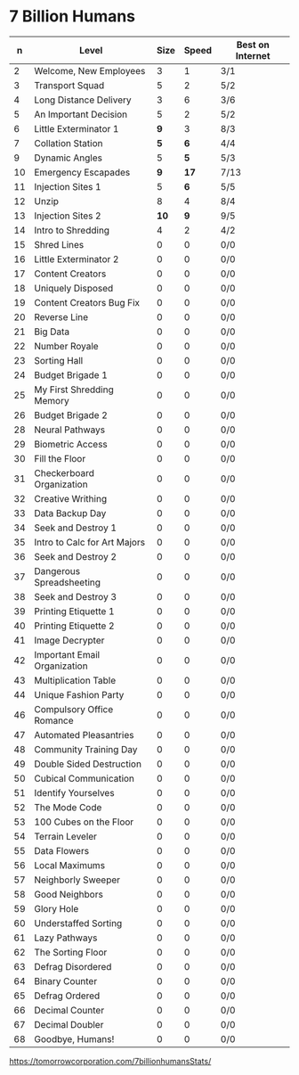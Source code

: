# 7 Billion Humans

| n | Level                           |Size  |Speed |Best on Internet|
|---|---------------------------------|------|------|----------------|
| 2 | Welcome, New Employees          |3     |1     | 3/1            |
| 3 | Transport Squad                 |5     |2     | 5/2            |
| 4 | Long Distance Delivery          |3     |6     | 3/6            |
| 5 | An Important Decision           |5     |2     | 5/2            |
| 6 | Little Exterminator 1           |**9** |3     | 8/3            |
| 7 | Collation Station               |**5** |**6** | 4/4            |
| 9 | Dynamic Angles                  |5     |**5** | 5/3            |
|10 | Emergency Escapades             |**9** |**17**| 7/13           |
|11 | Injection Sites 1               |5     |**6** | 5/5            |
|12 | Unzip                           |8     |4     | 8/4            |
|13 | Injection Sites 2               |**10**|**9** | 9/5            |
|14 | Intro to Shredding              |4     |2     | 4/2            |
|15 | Shred Lines                     |0     |0     | 0/0            |
|16 | Little Exterminator 2           |0     |0     | 0/0            |
|17 | Content Creators                |0     |0     | 0/0            |
|18 | Uniquely Disposed               |0     |0     | 0/0            |
|19 | Content Creators Bug Fix        |0     |0     | 0/0            |
|20 | Reverse Line                    |0     |0     | 0/0            |
|21 | Big Data                        |0     |0     | 0/0            |
|22 | Number Royale                   |0     |0     | 0/0            |
|23 | Sorting Hall                    |0     |0     | 0/0            |
|24 | Budget Brigade 1                |0     |0     | 0/0            |
|25 | My First Shredding Memory       |0     |0     | 0/0            |
|26 | Budget Brigade 2                |0     |0     | 0/0            |
|28 | Neural Pathways                 |0     |0     | 0/0            |
|29 | Biometric Access                |0     |0     | 0/0            |
|30 | Fill the Floor                  |0     |0     | 0/0            |
|31 | Checkerboard Organization       |0     |0     | 0/0            |
|32 | Creative Writhing               |0     |0     | 0/0            |
|33 | Data Backup Day                 |0     |0     | 0/0            |
|34 | Seek and Destroy 1              |0     |0     | 0/0            |
|35 | Intro to Calc for Art Majors    |0     |0     | 0/0            |
|36 | Seek and Destroy 2              |0     |0     | 0/0            |
|37 | Dangerous Spreadsheeting        |0     |0     | 0/0            |
|38 | Seek and Destroy 3              |0     |0     | 0/0            |
|39 | Printing Etiquette 1            |0     |0     | 0/0            |
|40 | Printing Etiquette 2            |0     |0     | 0/0            |
|41 | Image Decrypter                 |0     |0     | 0/0            |
|42 | Important Email Organization    |0     |0     | 0/0            |
|43 | Multiplication Table            |0     |0     | 0/0            |
|44 | Unique Fashion Party            |0     |0     | 0/0            |
|46 | Compulsory Office Romance       |0     |0     | 0/0            |
|47 | Automated Pleasantries          |0     |0     | 0/0            |
|48 | Community Training Day          |0     |0     | 0/0            |
|49 | Double Sided Destruction        |0     |0     | 0/0            |
|50 | Cubical Communication           |0     |0     | 0/0            |
|51 | Identify Yourselves             |0     |0     | 0/0            |
|52 | The Mode Code                   |0     |0     | 0/0            |
|53 | 100 Cubes on the Floor          |0     |0     | 0/0            |
|54 | Terrain Leveler                 |0     |0     | 0/0            |
|55 | Data Flowers                    |0     |0     | 0/0            |
|56 | Local Maximums                  |0     |0     | 0/0            |
|57 | Neighborly Sweeper              |0     |0     | 0/0            |
|58 | Good Neighbors                  |0     |0     | 0/0            |
|59 | Glory Hole                      |0     |0     | 0/0            |
|60 | Understaffed Sorting            |0     |0     | 0/0            |
|61 | Lazy Pathways                   |0     |0     | 0/0            |
|62 | The Sorting Floor               |0     |0     | 0/0            |
|63 | Defrag Disordered               |0     |0     | 0/0            |
|64 | Binary Counter                  |0     |0     | 0/0            |
|65 | Defrag Ordered                  |0     |0     | 0/0            |
|66 | Decimal Counter                 |0     |0     | 0/0            |
|67 | Decimal Doubler                 |0     |0     | 0/0            |
|68 | Goodbye, Humans!                |0     |0     | 0/0            |

https://tomorrowcorporation.com/7billionhumansStats/
